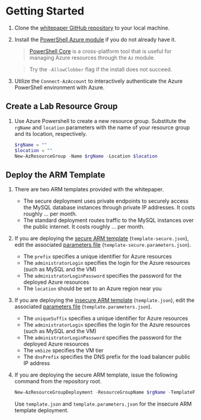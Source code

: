 # Getting Started

1. Clone the [whitepaper GitHub repository](https://github.com/solliancenet/microsoft-mysql-developer-guide.git) to your local machine. 

2. Install the [PowerShell Azure module](https://docs.microsoft.com/en-us/powershell/azure/install-az-ps?view=azps-6.6.0) if you do not already have it.

    > [PowerShell Core](https://github.com/PowerShell/PowerShell)  is a cross-platform tool that is useful for managing Azure resources through the `Az` module.

    > Try the `-AllowClobber` flag if the install does not succeed.

3. Utilize the `Connect-AzAccount` to interactively authenticate the Azure PowerShell environment with Azure.

## Create a Lab Resource Group

1. Use Azure Powershell to create a new resource group. Substitute the `rgName` and `location` parameters with the name of your resource group and its location, respectively.

    ```powershell
    $rgName = ""
    $location = ""
    New-AzResourceGroup -Name $rgName -Location $location
    ```

## Deploy the ARM Template

1. There are two ARM templates provided with the whitepaper.

    - The secure deployment uses private endpoints to securely access the MySQL database instances through private IP addresses. It costs roughly ... per month.
    - The standard deployment routes traffic to the MySQL instances over the public internet. It costs roughly ... per month.

2. If you are deploying the [secure ARM template](../Artifacts/template-secure.json) (`template-secure.json`), edit the associated [parameters file](../Artifacts/template-secure.parameters.json) (`template-secure.parameters.json`).

    - The `prefix` specifies a unique identifier for Azure resources
    - The `administratorLogin` specifies the login for the Azure resources (such as MySQL and the VM)
    - The `administratorLoginPassword` specifies the password for the deployed Azure resources
    - The `location` should be set to an Azure region near you

3. If you are deploying the [insecure ARM template](../Artifacts/template.json) (`template.json`), edit the associated [parameters file](../Artifacts/template.parameters.json) (`template.parameters.json`).
    - The `uniqueSuffix` specifies a unique identifier for Azure resources
    - The `administratorLogin` specifies the login for the Azure resources (such as MySQL and the VM)
    - The `administratorLoginPassword` specifies the password for the deployed Azure resources
    - The `vmSize` specifies the VM tier
    - The `dnsPrefix` specifies the DNS prefix for the load balancer public IP address

4. If you are deploying the secure ARM template, issue the following command from the repository root.

    ```powershell
    New-AzResourceGroupDeployment -ResourceGroupName $rgName -TemplateFile .\Artifacts\template-secure.json -TemplateParameterFile .\Artifacts\template-secure.parameters.json
    ```

    Use `template.json` and `template.parameters.json` for the insecure ARM template deployment.
